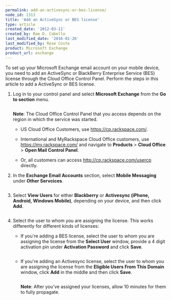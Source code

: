 ```yaml
---
permalink: add-an-activesync-or-bes-license/
node_id: 1313
title: 'Add an ActiveSync or BES license'
type: article
created_date: '2012-03-11'
created_by: Rae D. Cabello
last_modified_date: '2016-01-26'
last_modified_by: Rose Coste
product: Microsoft Exchange
product_url: exchange
---
```


To set up your Microsoft Exchange email account on your mobile device,
you need to add an ActiveSync or BlackBerry Enterprise Service (BES)
license through the Cloud Office Control Panel. Perform the steps in
this article to add a ActiveSync or BES license.

1. Log in to your control panel and select **Microsoft Exchange** from
   the **Go to section** menu.

   <img src="http://c10322051.r51.cf2.rackcdn.com/(E%26A)ActivesyncBES.png" alt="" />

   **Note**: The Cloud Office Control Panel that you access depends on the
   region in which the service was started.

   - US Cloud Office Customers, use <https://cp.rackspace.com/>.

   - International and MyRackspace Cloud Office customers, use
     <https://my.rackspace.com/> and navigate to **Products** &gt;
     **Cloud Office** &gt; **Open Mail Control Panel**.

   - Or, all customers can
     access <http://cp.rackspace.com/usercp> directly.

2. In the **Exchange Email Accounts** section, select **Mobile
   Messaging** under **Other Servcices**.

   <img src="http://c10322051.r51.cf2.rackcdn.com/(E%26A)ActivesyncBes2.png" alt="" />

3. Select **View Users** for either **Blackberry** or **Activesync
   (iPhone, Android, Windows Mobile)**, depending on your device, and
   then click **Add**.

   <img src="http://c10322051.r51.cf2.rackcdn.com/(E%26A)ActivesyncBes3.png" alt="" />

4. Select the user to whom you are assigning the license.
   This works differently for different kinds of licenses:

   - If you're adding a BES license, select the user to whom you are
     assigning the license from the **Select User** window, provide a
     4 digit activation pin under **Activation Password** and click
     **Save**.

     <img src="http://c10322051.r51.cf2.rackcdn.com/(E%26A)ActivesyncBes5.png" alt="" />

   - If you're adding an Activesync license, select the user to whom
     you are assigning the license from the **Eligible Users From
     This Domain** window, click **Add** in the middle and then click
     **Save**.

     <img src="http://c10322051.r51.cf2.rackcdn.com/(E%26A)ActivesyncBes6.png" alt="" />

     **Note**: After you've assigned your licenses, allow 10 minutes for
     them to fully propagate.
